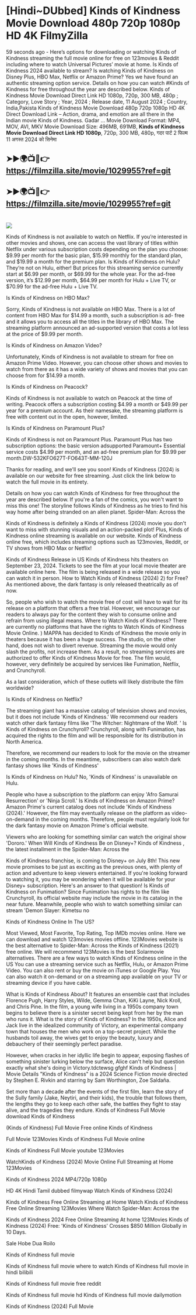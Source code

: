 # [Hindi~DUbbed] Kinds of Kindness Movie Download 480p 720p 1080p HD 4K FilmyZilla


59 seconds ago - Here’s options for downloading or watching Kinds of Kindness streaming the full movie online for free on 123movies & Reddit including where to watch Universal Pictures’ movie at home. Is Kinds of Kindness 2024 available to stream? Is watching Kinds of Kindness on Disney Plus, HBO Max, Netflix or Amazon Prime? Yes we have found an authentic streaming option service. Details on how you can watch #Kinds of Kindness for free throughout the year are described below. Kinds of Kindness Movie Download Direct Link HD 1080p, 720p, 300 MB, 480p ; Category, Love Story ; Year, 2024 ; Release date, 11 August 2024 ; Country, India,Pakista Kinds of Kindness Movie Download 480p 720p 1080p HD 4K Direct Download Link – Action, drama, and emotion are all there in the Indian movie Kinds of Kindness. Gadar ...
Movie Download Format: MP4, MOV, AVI, MKV
Movie Download Size: 496MB, 691MB, **Kinds of Kindness Movie Download Direct Link HD 1080p**, 720p, 300 MB, 480p, गदर पार्ट 2 फिल्म 11 अगस्त 2024 को सिनेमा

## ➤►🌍📺📱👉   https://filmzilla.site/movie/1029955?ref=git

## ➤►🌍📺📱👉   https://filmzilla.site/movie/1029955?ref=git

#

<img src="https://image.tmdb.org/t/p/w780//dNplOw9U5IzlY7nNiaMS0JSVobp.jpg" />

Kinds of Kindness is not available to watch on Netflix. If you’re interested in other movies and shows, one can access the vast library of titles within Netflix under various subscription costs depending on the plan you choose: $9.99 per month for the basic plan, $15.99 monthly for the standard plan, and $19.99 a month for the premium plan. Is Kinds of Kindness on Hulu? They’re not on Hulu, either! But prices for this streaming service currently start at $6.99 per month, or $69.99 for the whole year. For the ad-free version, it’s $12.99 per month, $64.99 per month for Hulu + Live TV, or $70.99 for the ad-free Hulu + Live TV.

Is Kinds of Kindness on HBO Max?

Sorry, Kinds of Kindness is not available on HBO Max. There is a lot of content from HBO Max for $14.99 a month, such a subscription is ad- free and it allows you to access all the titles in the library of HBO Max. The streaming platform announced an ad-supported version that costs a lot less at the price of $9.99 per month.

Is Kinds of Kindness on Amazon Video?

Unfortunately, Kinds of Kindness is not available to stream for free on Amazon Prime Video. However, you can choose other shows and movies to watch from there as it has a wide variety of shows and movies that you can choose from for $14.99 a month.

Is Kinds of Kindness on Peacock?

Kinds of Kindness is not available to watch on Peacock at the time of writing. Peacock offers a subscription costing $4.99 a month or $49.99 per year for a premium account. As their namesake, the streaming platform is free with content out in the open, however, limited.

Is Kinds of Kindness on Paramount Plus?

Kinds of Kindness is not on Paramount Plus. Paramount Plus has two subscription options: the basic version adsupported Paramount+ Essential service costs $4.99 per month, and an ad-free premium plan for $9.99 per month.DW-532KFO627T-FO643T-MM-120J

Thanks for reading, and we'll see you soon! Kinds of Kindness (2024) is available on our website for free streaming. Just click the link below to watch the full movie in its entirety.

Details on how you can watch Kinds of Kindness for free throughout the year are described below. If you're a fan of the comics, you won't want to miss this one! The storyline follows Kinds of Kindness as he tries to find his way home after being stranded on an alien planet. Spider-Man: Across the

Kinds of Kindness is definitely a Kinds of Kindness (2024) movie you don't want to miss with stunning visuals and an action-packed plot! Plus, Kinds of Kindness online streaming is available on our website. Kinds of Kindness online free, which includes streaming options such as 123movies, Reddit, or TV shows from HBO Max or Netflix!

Kinds of Kindness Release in US Kinds of Kindness hits theaters on September 23, 2024. Tickets to see the film at your local movie theater are available online here. The film is being released in a wide release so you can watch it in person. How to Watch Kinds of Kindness (2024) 2) for Free? As mentioned above, the dark fantasy is only released theatrically as of now.

So, people who wish to watch the movie free of cost will have to wait for its release on a platform that offers a free trial. However, we encourage our readers to always pay for the content they wish to consume online and refrain from using illegal means. Where to Watch Kinds of Kindness? There are currently no platforms that have the rights to Watch Kinds of Kindness Movie Online. ) MAPPA has decided to Kinds of Kindness the movie only in theaters because it has been a huge success. The studio, on the other hand, does not wish to divert revenue. Streaming the movie would only slash the profits, not increase them. As a result, no streaming services are authorized to offer Kinds of Kindness Movie for free. The film would, however, very definitely be acquired by services like Funimation, Netflix, and Crunchyroll.

As a last consideration, which of these outlets will likely distribute the film worldwide?

Is Kinds of Kindness on Netflix?

The streaming giant has a massive catalog of television shows and movies, but it does not include 'Kinds of Kindness.' We recommend our readers watch other dark fantasy films like 'The Witcher: Nightmare of the Wolf. ' Is Kinds of Kindness on Crunchyroll? Crunchyroll, along with Funimation, has acquired the rights to the film and will be responsible for its distribution in North America.

Therefore, we recommend our readers to look for the movie on the streamer in the coming months. In the meantime, subscribers can also watch dark fantasy shows like 'Kinds of Kindness'

Is Kinds of Kindness on Hulu? No, 'Kinds of Kindness' is unavailable on Hulu.

People who have a subscription to the platform can enjoy 'Afro Samurai Resurrection' or 'Ninja Scroll.' Is Kinds of Kindness on Amazon Prime? Amazon Prime's current catalog does not include 'Kinds of Kindness (2024).' However, the film may eventually release on the platform as video-on-demand in the coming months. Therefore, people must regularly look for the dark fantasy movie on Amazon Prime's official website.

Viewers who are looking for something similar can watch the original show 'Dororo.' When Will Kinds of Kindness Be on Disney+? Kinds of Kindness , the latest installment in the Spider-Man: Across the

Kinds of Kindness franchise, is coming to Disney+ on July 8th! This new movie promises to be just as exciting as the previous ones, with plenty of action and adventure to keep viewers entertained. If you're looking forward to watching it, you may be wondering when it will be available for your Disney+ subscription. Here's an answer to that question! Is Kinds of Kindness on Funimation? Since Funimation has rights to the film like Crunchyroll, its official website may include the movie in its catalog in the near future. Meanwhile, people who wish to watch something similar can stream 'Demon Slayer: Kimetsu no

Kinds of Kindness Online In The US?

Most Viewed, Most Favorite, Top Rating, Top IMDb movies online. Here we can download and watch 123movies movies offline. 123Movies website is the best alternative to Spider-Man: Across the Kinds of Kindness (2021) free online. We will recommend 123Movies is the best Solarmovie alternatives. There are a few ways to watch Kinds of Kindness online in the US You can use a streaming service such as Netflix, Hulu, or Amazon Prime Video. You can also rent or buy the movie on iTunes or Google Play. You can also watch it on-demand or on a streaming app available on your TV or streaming device if you have cable.

What is Kinds of Kindness About? It features an ensemble cast that includes Florence Pugh, Harry Styles, Wilde, Gemma Chan, KiKi Layne, Nick Kroll, and Chris Pine. In the film, a young wife living in a 1950s company town begins to believe there is a sinister secret being kept from her by the man who runs it. What is the story of Kinds of Kindness? In the 1950s, Alice and Jack live in the idealized community of Victory, an experimental company town that houses the men who work on a top-secret project. While the husbands toil away, the wives get to enjoy the beauty, luxury and debauchery of their seemingly perfect paradise.

However, when cracks in her idyllic life begin to appear, exposing flashes of something sinister lurking below the surface, Alice can't help but question exactly what she's doing in Victory.tdctewsg gfghf Kinds of Kindness | Movie Details "Kinds of Kindness" is a 2024 Science Fiction movie directed by Stephen E. Rivkin and starring by Sam Worthington, Zoe Saldaña.

Set more than a decade after the events of the first film, learn the story of the Sully family (Jake, Neytiri, and their kids), the trouble that follows them, the lengths they go to keep each other safe, the battles they fight to stay alive, and the tragedies they endure. Kinds of Kindness Full Movie download Kinds of Kindness

(Kinds of Kindness) Full Movie Free online Kinds of Kindness

Full Movie 123Movies Kinds of Kindness Full Movie online

Kinds of Kindness Full Movie youtube 123Movies

WatchKinds of Kindness (2024) Movie Online Full Streaming at Home 123Movies

Kinds of Kindness 2024 MP4/720p 1080p

HD 4K Hindi Tamil dubbed filmywap Watch Kinds of Kindness (2024)

Kinds of Kindness Free Online Streaming at Home Watch Kinds of Kindness Free Online Streaming 123Movies Where Watch Spider-Man: Across the

Kinds of Kindness 2024 Free Online Streaming At home 123Movies Kinds of Kindness (2024) Free: 'Kinds of Kindness' Crosses $850 Million Globally in 10 Days.

Sale Hobe Dua Roilo

Kinds of Kindness full movie

Kinds of Kindness full movie where to watch Kinds of Kindness full movie in hindi bilibili

Kinds of Kindness full movie free reddit

Kinds of Kindness full movie hd Kinds of Kindness full movie dailymotion

Kinds of Kindness (2024) Full Movie